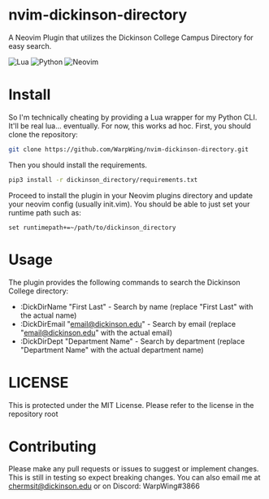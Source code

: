 # nvim-dickinson-directory
A Neovim Plugin that utilizes the Dickinson College Campus Directory for easy search.

![Lua](https://img.shields.io/badge/lua-%232C2D72.svg?style=for-the-badge&logo=lua&logoColor=white)
![Python](https://img.shields.io/badge/python-3670A0?style=for-the-badge&logo=python&logoColor=ffdd54)
![Neovim](https://img.shields.io/badge/NeoVim-%2357A143.svg?&style=for-the-badge&logo=neovim&logoColor=white)

# Install

So I'm technically cheating by providing a Lua wrapper for my Python CLI. It'll be real lua... eventually. For now, this works ad hoc. First, you should clone the repository:

```bash
git clone https://github.com/WarpWing/nvim-dickinson-directory.git
```
Then you should install the requirements.
```bash
pip3 install -r dickinson_directory/requirements.txt
```
Proceed to install the plugin in your Neovim plugins directory and update your neovim config (usually init.vim). You should be able to just set your runtime path such as:
```vim
set runtimepath+=~/path/to/dickinson_directory
```

# Usage
The plugin provides the following commands to search the Dickinson College directory:
 - :DickDirName "First Last" - Search by name (replace "First Last" with the actual name)
 - :DickDirEmail "email@dickinson.edu" - Search by email (replace "email@dickinson.edu" with the actual email)
 - :DickDirDept "Department Name" - Search by department (replace "Department Name" with the actual department name)

# LICENSE
This is protected under the MIT License. Please refer to the license in the repository root

# Contributing
Please make any pull requests or issues to suggest or implement changes. This is still in testing so expect breaking changes. You can also email me at chermsit@dickinson.edu or on Discord: WarpWing#3866

